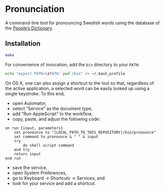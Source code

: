 # Pronunciation

A command-line tool for pronouncing Swedish words using the database of the
[People’s Dictionary][folkets].

## Installation

```bash
make
```

For convenience of invocation, add the `bin` directory to your `PATH`:

```bash
echo "export PATH=\$PATH:`pwd`/bin" >> ~/.bash_profile
```

On OS X, one can also assign a shortcut to the tool so that, regardless of the
active application, a selected word can be easily looked up using a single
keystroke. To this end,

* open Automator,
* select “Service” as the document type,
* add “Run AppleScript” to the workflow,
* copy, paste, and adjust the following code:

```applescript
on run {input, parameters}
	set pronounce to "[LOCAL_PATH_TO_THIS_REPOSITORY]/bin/pronounce"
	set command to pronounce & " " & input
	try
		do shell script command
	end try
	return input
end run
```

* save the service,
* open System Preferences,
* go to Keyboard → Shortcuts → Services, and
* look for your service and add a shortcut.

[folkets]: http://folkets-lexikon.csc.kth.se/folkets/folkets.html
